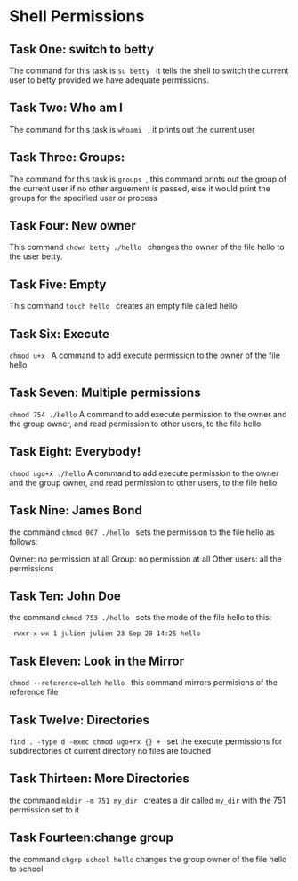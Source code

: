 # Shell Permissions

## Task One: switch to betty

The command for this task is ```su betty ``` it tells the shell to switch the current user to betty provided we have adequate permissions.

## Task Two: Who am I

The command for this task is ```whoami ``` , it prints out the current user

## Task Three: Groups:

The command for this task is ```groups ```, this command prints out the group of the current user if no other arguement is passed, else it would print the groups for the specified user or process

## Task Four: New owner

This command ```chown betty ./hello ``` changes the owner of the file hello to the user betty.

## Task Five: Empty

This command ```touch hello ``` creates an empty file called hello

## Task Six: Execute

```chmod u+x ``` A command to add execute permission to the owner of the file hello

## Task Seven: Multiple permissions

```chmod 754 ./hello``` A command to add execute permission to the owner and the group owner, and read permission to other users, to the file hello

## Task Eight: Everybody!

```chmod ugo+x ./hello``` A command to add execute permission to the owner and the group owner, and read permission to other users, to the file hello

## Task Nine: James Bond

the command ```chmod 007 ./hello ``` sets the permission to the file hello as follows:

Owner: no permission at all
Group: no permission at all
Other users: all the permissions

## Task Ten: John Doe

the command ```chmod 753 ./hello ``` sets the mode of the file hello to this:

```-rwxr-x-wx 1 julien julien 23 Sep 20 14:25 hello```

## Task Eleven: Look in the Mirror

```chmod --reference=olleh hello ``` this command mirrors permisions of the reference file

## Task Twelve: Directories
 
```find . -type d -exec chmod ugo+rx {} + ``` set the execute permissions for subdirectories of current directory no files are touched


## Task Thirteen: More Directories

the command ```mkdir -m 751 my_dir ``` creates a dir called ```my_dir``` with the 751 permission set to it


## Task Fourteen:change group

the command ```chgrp school hello``` changes the group owner of the file hello to school


